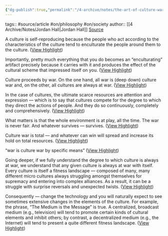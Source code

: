 ```yaml
---
{"dg-publish":true,"permalink":"/4-archive/notes/the-art-of-culture-war-jordan-hall/"}
---
```


tags:: #source/article #on/philosophy #on/society
author:: [[4 Archive/Notes/Jordan Hall\|Jordan Hall]]
[Source](https://medium.com/deep-code/the-art-of-culture-war-2e4a1ccce351)

A culture is self-reproducing because the people who act according to the characteristics of the culture tend to enculturate the people around them to the culture. ([View Highlight](<https://instapaper.com/read/1312610922/13124458>))


Importantly, pretty much everything that you do becomes an “enculturating” artifact precisely because it carries with it and produces the effect of the cultural scheme that impressed itself on you. ([View Highlight](<https://instapaper.com/read/1312610922/13124459>))


Culture proceeds by war. On the one hand, all war is (deep down) culture war and, on the other, all cultures are always at war. ([View Highlight](<https://instapaper.com/read/1312610922/13124460>))


In the case of cultures, the ultimate scarce resources are attention and expression — which is to say that cultures compete for the degree to which they direct the actions of people. And they do so continuously, completely and comprehensively. ([View Highlight](<https://instapaper.com/read/1312610922/13124462>))


What matters is that the whole environment is at play, all the time. The war is never fair. And whatever survives — survives. ([View Highlight](<https://instapaper.com/read/1312610922/13124465>))


Culture war is total — and whatever can win will spread and increase its hold on total resources. ([View Highlight](<https://instapaper.com/read/1312610922/13124474>))


“war is culture war by specific means” ([View Highlight](<https://instapaper.com/read/1312610922/13124475>))


Going deeper, if we fully understand the degree to which culture is always at war, we understand that any given culture is always at war with itself. Every culture is itself a fitness landscape — composed of many, many different micro cultures always struggling amongst themselves for supremacy and entering into complex alliances. As a result, it can be a struggle with surprise reversals and unexpected twists. ([View Highlight](<https://instapaper.com/read/1312610922/13124484>))


Consequently — change the technology and you will naturally expect to see sometimes extensive changes in the elements of the culture. For example, the phrase, “The Medium is the Message” is true. A centralized, broadcast medium (e.g., television) will tend to promote certain kinds of cultural elements and inhibit others; by contrast, a decentralized medium (e.g., the Internet) will tend to present a quite different fitness landscape. ([View Highlight](<https://instapaper.com/read/1312610922/13124493>))

